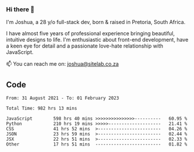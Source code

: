 ### Hi there 👋

I'm Joshua, a 28 y/o full-stack dev, born & raised in Pretoria, South Africa. 

I have almost five years of professional experience bringing beautiful, intuitive designs to life. I'm enthusiastic about front-end development, have a keen eye for detail and a passionate love-hate relationship with JavaScript.

📫 You can reach me on: joshua@sitelab.co.za

## **Code**

<!--START_SECTION:waka-->

```text
From: 31 August 2021 - To: 01 February 2023

Total Time: 982 hrs 13 mins

JavaScript        598 hrs 40 mins >>>>>>>>>>>>>>>----------   60.95 %
Python            210 hrs 19 mins >>>>>--------------------   21.41 %
CSS               41 hrs 52 mins  >------------------------   04.26 %
JSON              23 hrs 59 mins  >------------------------   02.44 %
JSX               22 hrs 51 mins  >------------------------   02.33 %
Other             17 hrs 51 mins  -------------------------   01.82 %
```

<!--END_SECTION:waka-->
